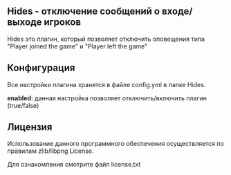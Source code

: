 ## Hides - отключение сообщений о входе/выходе игроков ##

Hides это плагин, который позволяет отключить оповещения типа "Player joined the game" и "Player left the game"

## Конфигурация ##

Все настройки плагина хранятся в файле config.yml в папке Hides.

**enabled:** данная настройка позволяет отключить/включить плагин (true/false)

## Лицензия ##
Использование данного программного обеспечения осуществляется по правилам zlib/libpng License.

Для ознакомления смотрите файл license.txt